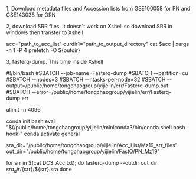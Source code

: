 1, Download metadata files and Accession lists from GSE100058 for PN and GSE143038 for ORN

2, download SRR files. It doesn't work on Xshell so download SRR in windows then transfer to Xshell

acc="path_to_acc_list"
ourdir1="path_to_output_directory"
cat $acc | xargs -n 1 -P 4 prefetch -O ${outdir}

3, fasterq-dump. This time inside Xshell

#!/bin/bash
#SBATCH --job-name=Fasterq-dump
#SBATCH --partition=cu
#SBATCH --nodes=3
#SBATCH --ntasks-per-node=32
#SBATCH --output=/public/home/tongchaogroup/yijielin/err/Fasterq-dump.out
#SBATCH --error=/public/home/tongchaogroup/yijielin/err/Fasterq-dump.err

ulimit -n 4096

conda init bash
eval "$(/public/home/tongchaogroup/yijielin/miniconda3/bin/conda shell.bash hook)"
conda activate general

sra_dir="/public/home/tongchaogroup/yijielin/Acc_List/Mz19_srr_files"
out_dir="/public/home/tongchaogroup/yijielin/FastQ/PN_Mz19" 

for srr in $(cat DC3_Acc.txt); do
  fasterq-dump --outdir out_dir ${sra_dir}/${srr}/${srr}.sra
done




